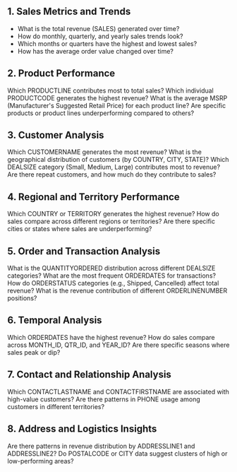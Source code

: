 ## 1. Sales Metrics and Trends
- What is the total revenue (SALES) generated over time?
- How do monthly, quarterly, and yearly sales trends look?
- Which months or quarters have the highest and lowest sales?
- How has the average order value changed over time?
## 2. Product Performance
Which PRODUCTLINE contributes most to total sales?
Which individual PRODUCTCODE generates the highest revenue?
What is the average MSRP (Manufacturer's Suggested Retail Price) for each product line?
Are specific products or product lines underperforming compared to others?
## 3. Customer Analysis
Which CUSTOMERNAME generates the most revenue?
What is the geographical distribution of customers (by COUNTRY, CITY, STATE)?
Which DEALSIZE category (Small, Medium, Large) contributes most to revenue?
Are there repeat customers, and how much do they contribute to sales?
## 4. Regional and Territory Performance
Which COUNTRY or TERRITORY generates the highest revenue?
How do sales compare across different regions or territories?
Are there specific cities or states where sales are underperforming?
## 5. Order and Transaction Analysis
What is the QUANTITYORDERED distribution across different DEALSIZE categories?
What are the most frequent ORDERDATES for transactions?
How do ORDERSTATUS categories (e.g., Shipped, Cancelled) affect total revenue?
What is the revenue contribution of different ORDERLINENUMBER positions?
## 6. Temporal Analysis
Which ORDERDATES have the highest revenue?
How do sales compare across MONTH_ID, QTR_ID, and YEAR_ID?
Are there specific seasons where sales peak or dip?
## 7. Contact and Relationship Analysis
Which CONTACTLASTNAME and CONTACTFIRSTNAME are associated with high-value customers?
Are there patterns in PHONE usage among customers in different territories?
## 8. Address and Logistics Insights
Are there patterns in revenue distribution by ADDRESSLINE1 and ADDRESSLINE2?
Do POSTALCODE or CITY data suggest clusters of high or low-performing areas?
